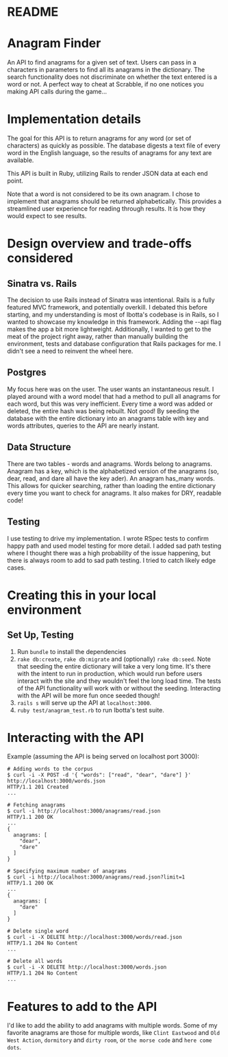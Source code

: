 # README
<!-- - Limits on the length of words that can be stored or limits on the number of results that will be returned
- Any edge cases you find while working on the project -->

# Anagram Finder

An API to find anagrams for a given set of text. Users can pass in a characters in parameters to find all its anagrams in the dictionary. The search functionality does not discriminate on whether the text entered is a word or not. A perfect way to cheat at Scrabble, if no one notices you making API calls during the game...

# Implementation details

The goal for this API is to return anagrams for any word (or set of characters) as quickly as possible.
The database digests a text file of every word in the English language, so the results of anagrams for any text are available.

This API is built in Ruby, utilizing Rails to render JSON data at each end point.

Note that a word is not considered to be its own anagram. I chose to implement that anagrams should be returned alphabetically. This provides a streamlined user experience for reading through results. It is how they would expect to see results.

# Design overview and trade-offs considered

## Sinatra vs. Rails

The decision to use Rails instead of Sinatra was intentional. Rails is a fully featured MVC framework, and potentially overkill. I debated this before starting, and my understanding is most of Ibotta's codebase is in Rails, so I wanted to showcase my knowledge in this framework. Adding the --api flag makes the app a bit more lightweight. Additionally, I wanted to get to the meat of the project right away, rather than manually building the environment, tests and database configuration that Rails packages for me. I didn't see a need to reinvent the wheel here.

## Postgres

My focus here was on the user. The user wants an instantaneous result. I played around with  a word model that had a method to pull all anagrams for each word, but this was very inefficient. Every time a word was added or deleted, the entire hash was being rebuilt. Not good! By seeding the database with the entire dictionary into an anagrams table with key and words attributes, queries to the API are nearly instant.

## Data Structure

There are two tables - words and anagrams. Words belong to anagrams. Anagram has a key, which is the alphabetized version of the anagrams (so, dear, read, and dare all have the key ader). An anagram has_many words. This allows for quicker searching, rather than loading the entire dictionary every time you want to check for anagrams. It also makes for DRY, readable code!

## Testing

I use testing to drive my implementation. I wrote RSpec tests to confirm happy path and used model testing for more detail. I added sad path testing where I thought there was a high probability of the issue happening, but there is always room to add to sad path testing. I tried to catch likely edge cases.

# Creating this in your local environment

## Set Up, Testing

1. Run `bundle` to install the dependencies
2. `rake db:create`, `rake db:migrate` and (optionally) `rake db:seed`. Note that seeding the entire dictionary will take a very long time. It's there with the intent to run in production, which would run before users interact with the site and they wouldn't feel the long load time. The tests of the API functionality will work with or without the seeding. Interacting with the API will be more fun once seeded though!
3. `rails s` will serve up the API at `localhost:3000`.
4. `ruby test/anagram_test.rb` to run Ibotta's test suite.

# Interacting with the API

Example (assuming the API is being served on localhost port 3000):

```{bash}
# Adding words to the corpus
$ curl -i -X POST -d '{ "words": ["read", "dear", "dare"] }' http://localhost:3000/words.json
HTTP/1.1 201 Created
...

# Fetching anagrams
$ curl -i http://localhost:3000/anagrams/read.json
HTTP/1.1 200 OK
...
{
  anagrams: [
    "dear",
    "dare"
  ]
}

# Specifying maximum number of anagrams
$ curl -i http://localhost:3000/anagrams/read.json?limit=1
HTTP/1.1 200 OK
...
{
  anagrams: [
    "dare"
  ]
}

# Delete single word
$ curl -i -X DELETE http://localhost:3000/words/read.json
HTTP/1.1 204 No Content
...

# Delete all words
$ curl -i -X DELETE http://localhost:3000/words.json
HTTP/1.1 204 No Content
...
```

# Features to add to the API

I'd like to add the ability to add anagrams with multiple words. Some of my favorite anagrams are those for multiple words, like `Clint Eastwood` and `Old West Action`, `dormitory` and `dirty room`, or `the morse code` and `here come dots`.
